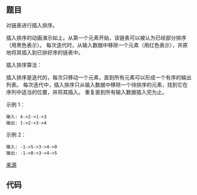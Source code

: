 
## 题目 
对链表进行插入排序。


插入排序的动画演示如上。从第一个元素开始，该链表可以被认为已经部分排序（用黑色表示）。
每次迭代时，从输入数据中移除一个元素（用红色表示），并原地将其插入到已排好序的链表中。

 

插入排序算法：

插入排序是迭代的，每次只移动一个元素，直到所有元素可以形成一个有序的输出列表。
每次迭代中，插入排序只从输入数据中移除一个待排序的元素，找到它在序列中适当的位置，并将其插入。
重复直到所有输入数据插入完为止。
 

示例 1：
~~~
输入: 4->2->1->3
输出: 1->2->3->4
~~~

示例 2：
~~~
输入: -1->5->3->4->0
输出: -1->0->3->4->5
~~~

[来源](https://leetcode-cn.com/problems/insertion-sort-list/description/)

## 代码

~~~

~~~
